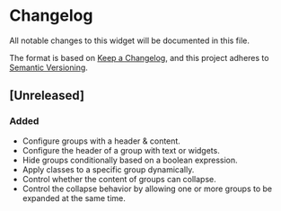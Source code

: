 # Changelog
All notable changes to this widget will be documented in this file.

The format is based on [Keep a Changelog](https://keepachangelog.com/en/1.0.0/), and this project adheres to [Semantic Versioning](https://semver.org/spec/v2.0.0.html).

## [Unreleased]
### Added
-   Configure groups with a header & content.
-   Configure the header of a group with text or widgets.
-   Hide groups conditionally based on a boolean expression.
-   Apply classes to a specific group dynamically.
-   Control whether the content of groups can collapse.
-   Control the collapse behavior by allowing one or more groups to be expanded at the same time.
